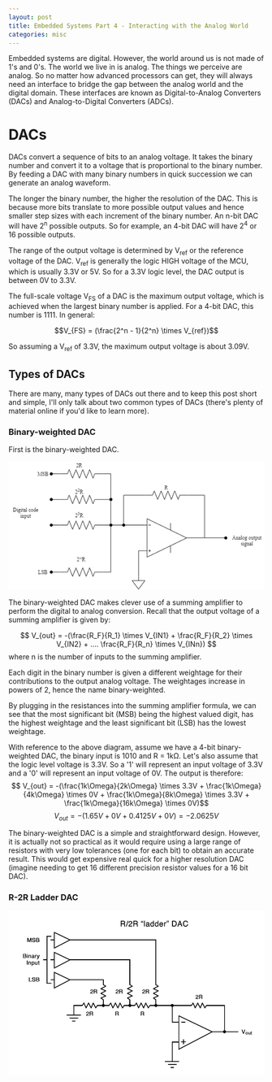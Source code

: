 ```yaml
---
layout: post
title: Embedded Systems Part 4 - Interacting with the Analog World
categories: misc
---
```


Embedded systems are digital. However, the world around us is not made of 1's and 0's. The world we live in is analog. The things we perceive are analog. So no matter how advanced processors can get, they will always need an interface to bridge the gap between the analog world and the digital domain. These interfaces are known as Digital-to-Analog Converters (DACs) and Analog-to-Digital Converters (ADCs). 

# DACs
DACs convert a sequence of bits to an analog voltage. It takes the binary number and convert it to a voltage that is proportional to the binary number. By feeding a DAC with many binary numbers in quick succession we can generate an analog waveform.

The longer the binary number, the higher the resolution of the DAC. This is because more bits translate to more possible output values and hence smaller step sizes with each increment of the binary number. An n-bit DAC will have 2<sup>n</sup> possible outputs. So for example, an 4-bit DAC will have 2<sup>4</sup> or 16 possible outputs. 

The range of the output voltage is determined by V<sub>ref</sub> or the reference voltage of the DAC. V<sub>ref</sub> is generally the logic HIGH voltage of the MCU, which is usually 3.3V or 5V. So for a 3.3V logic level, the DAC output is between 0V to 3.3V. 

The full-scale voltage V<sub>FS</sub> of a DAC is the maximum output voltage, which is achieved when the largest binary number is applied. For a 4-bit DAC, this number is 1111. In general:

$$V_{FS} = (\frac{2^n - 1}{2^n} \times V_{ref})$$

So assuming a V<sub>ref</sub> of 3.3V, the maximum output voltage is about 3.09V. 

## Types of DACs
There are many, many types of DACs out there and to keep this post short and simple, I'll only talk about two common types of DACs (there's plenty of material online if you'd like to learn more). 

### Binary-weighted DAC
First is the binary-weighted DAC. 

<p align="center">
  <img src="/assets/binary_weighted_dac.png">
</p>

The binary-weighted DAC makes clever use of a summing amplifier to perform the digital to analog conversion. Recall that the output voltage of a summing amplifier is given by: 

$$ V_{out} = -(\frac{R_F}{R_1} \times V_{IN1} + \frac{R_F}{R_2} \times V_{IN2} + .... \frac{R_F}{R_n} \times V_{INn}) $$
where n is the number of inputs to the summing amplifier.

Each digit in the binary number is given a different weightage for their contributions to the output analog voltage. The weightages increase in powers of 2, hence the name binary-weighted. 

By plugging in the resistances into the summing amplifier formula, we can see that the most significant bit (MSB) being the highest valued digit, has the highest weightage and the least significant bit (LSB) has the lowest weightage. 

With reference to the above diagram, assume we have a 4-bit binary-weighted DAC, the binary input is 1010 and R = 1kΩ. Let's also assume that the logic level voltage is 3.3V. So a '1' will represent an input voltage of 3.3V and a '0' will represent an input voltage of 0V. The output is therefore:
$$ V_{out} = -(\frac{1k\Omega}{2k\Omega} \times 3.3V + \frac{1k\Omega}{4k\Omega} \times 0V + \frac{1k\Omega}{8k\Omega} \times 3.3V + \frac{1k\Omega}{16k\Omega} \times 0V)$$
$$V_{out} = - (1.65V + 0V + 0.4125V + 0V) = -2.0625V $$

The binary-weighted DAC is a simple and straightforward design. However, it is actually not so practical as it would require using a large range of resistors with very low tolerances (one for each bit) to obtain an accurate result. This would get expensive real quick for a higher resolution DAC (imagine needing to get 16 different precision resistor values for a 16 bit DAC). 

### R-2R Ladder DAC
<p align="center">
  <img src="/assets/r2r.png">
</p>
